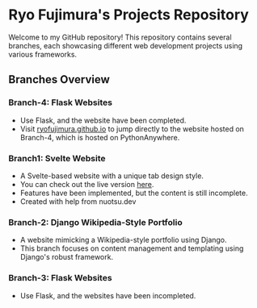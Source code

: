 # Ryo Fujimura's Projects Repository

Welcome to my GitHub repository! This repository contains several branches, each showcasing different web development projects using various frameworks.

## Branches Overview

### Branch-4: Flask Websites
- Use Flask, and the website have been completed.
- Visit [ryofujimura.github.io](https://ryofujimura.github.io/) to jump directly to the website hosted on Branch-4, which is hosted on PythonAnywhere.

### Branch1: Svelte Website
- A Svelte-based website with a unique tab design style.
- You can check out the live version [here](https://ryofuj.netlify.app/).
- Features have been implemented, but the content is still incomplete.
- Created with help from nuotsu.dev

### Branch-2: Django Wikipedia-Style Portfolio
- A website mimicking a Wikipedia-style portfolio using Django.
- This branch focuses on content management and templating using Django's robust framework.

### Branch-3: Flask Websites
- Use Flask, and the websites have been incompleted.
